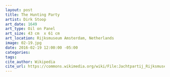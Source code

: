 ```yaml
---
layout: post
title: The Hunting Party
artist: Dirk Stoop
art_date: 1649
art_type: Oil on Panel
art_size: 43 cm  x 61 cm
art_location: Rijksmuseum Amsterdam, Netherlands
image: 02-19.jpg
date: 2016-02-19 12:00:00 -05:00
categories:
tags:
cite_author: Wikipedia
cite_url: https://commons.wikimedia.org/wiki/File:Jachtpartij_Rijksmuseum_SK-A-395.jpeg
---
```

